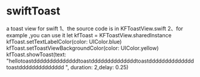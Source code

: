 # swiftToast
a toast view for swift
1、the source code is in KFToastView.swift
2、for example ,you can use it
let  kfToast = KFToastView.sharedInstance
kfToast.setTextLabelColor(color: UIColor.blue)
kfToast.setToastViewBackgroundColor(color: UIColor.yellow)
kfToast.showToast(text: "hellotoastddddddddddddddtoastddddddddddddddtoastdddddddddddddd toastdddddddddddddd ", duration: 2,delay: 0.25)

